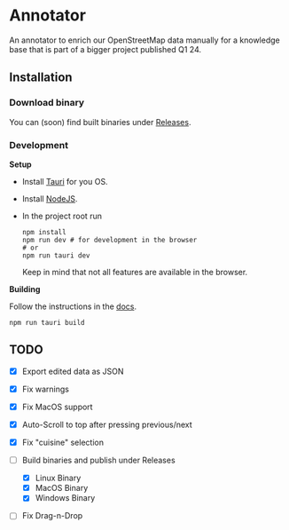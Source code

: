 # Annotator

An annotator to enrich our OpenStreetMap data manually for a knowledge base that is part of a bigger project published Q1 24.

## Installation

### Download binary

You can (soon) find built binaries under [Releases](https://github.com/chrispr8/annotator/releases).

### Development

**Setup**

- Install [Tauri](https://tauri.app/v1/guides/getting-started/prerequisites) for you OS.
- Install [NodeJS](https://nodejs.org/en/learn/getting-started/how-to-install-nodejs).

- In the project root run
  ```
  npm install
  npm run dev # for development in the browser
  # or
  npm run tauri dev
  ```
  Keep in mind that not all features are available in the browser.

**Building**

Follow the instructions in the [docs](https://tauri.app/v1/guides/building).

```
npm run tauri build
```

## TODO

- [x] Export edited data as JSON
- [x] Fix warnings
- [x] Fix MacOS support
- [x] Auto-Scroll to top after pressing previous/next
- [x] Fix "cuisine" selection
- [ ] Build binaries and publish under Releases
  - [x] Linux Binary
  - [x] MacOS Binary
  - [x] Windows Binary
- [ ] Fix Drag-n-Drop

